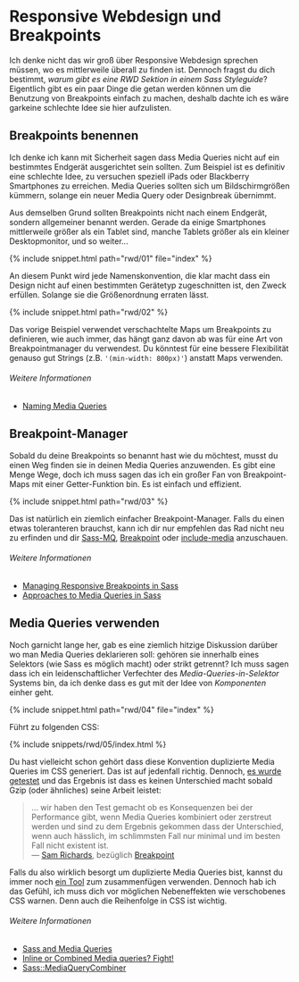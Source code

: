  
# Responsive Webdesign und Breakpoints

Ich denke nicht das wir groß über Responsive Webdesign sprechen müssen, wo es mittlerweile überall zu finden ist. Dennoch fragst du dich bestimmt, *warum gibt es eine RWD Sektion in einem Sass Styleguide*? Eigentlich gibt es ein paar Dinge die getan werden können um die Benutzung von Breakpoints einfach zu machen, deshalb dachte ich es wäre garkeine schlechte Idee sie hier aufzulisten.

## Breakpoints benennen

Ich denke ich kann mit Sicherheit sagen dass Media Queries nicht auf ein bestimmtes Endgerät ausgerichtet sein sollten. Zum Beispiel ist es definitiv eine schlechte Idee, zu versuchen speziell iPads oder Blackberry Smartphones zu erreichen. Media Queries sollten sich um Bildschirmgrößen kümmern, solange ein neuer Media Query oder Designbreak übernimmt.

Aus demselben Grund sollten Breakpoints nicht nach einem Endgerät, sondern allgemeiner benannt werden. Gerade da einige Smartphones mittlerweile größer als ein Tablet sind, manche Tablets größer als ein kleiner Desktopmonitor, und so weiter...

{% include snippet.html path="rwd/01" file="index" %}

An diesem Punkt wird jede Namenskonvention, die klar macht dass ein Design nicht auf einen bestimmten Gerätetyp zugeschnitten ist, den Zweck erfüllen. Solange sie die Größenordnung erraten lässt.

{% include snippet.html path="rwd/02" %}

<div class="note">
  <p>Das vorige Beispiel verwendet verschachtelte Maps um Breakpoints zu definieren, wie auch immer, das hängt ganz davon ab was für eine Art von Breakpointmanager du verwendest. Du könntest für eine bessere Flexibilität genauso gut Strings (z.B. <code>'(min-width: 800px)'</code>) anstatt Maps verwenden.</p>
</div>

###### Weitere Informationen

* [Naming Media Queries](http://css-tricks.com/naming-media-queries/)

## Breakpoint-Manager

Sobald du deine Breakpoints so benannt hast wie du möchtest, musst du einen Weg finden sie in deinen Media Queries anzuwenden. Es gibt eine Menge Wege, doch ich muss sagen das ich ein großer Fan von Breakpoint-Maps mit einer Getter-Funktion bin. Es ist einfach und effizient.

{% include snippet.html path="rwd/03" %}

<div class="note">
  <p>Das ist natürlich ein ziemlich einfacher Breakpoint-Manager. Falls du einen etwas toleranteren brauchst, kann ich dir nur empfehlen das Rad nicht neu zu erfinden und dir <a href="https://github.com/sass-mq/sass-mq">Sass-MQ</a>, <a href="http://breakpoint-sass.com/">Breakpoint</a> oder <a href="https://github.com/eduardoboucas/include-media">include-media</a> anzuschauen.</p>
</div>

###### Weitere Informationen

* [Managing Responsive Breakpoints in Sass](http://www.sitepoint.com/managing-responsive-breakpoints-sass/)
* [Approaches to Media Queries in Sass](http://css-tricks.com/approaches-media-queries-sass/)

## Media Queries verwenden

Noch garnicht lange her, gab es eine ziemlich hitzige Diskussion darüber wo man Media Queries deklarieren soll: gehören sie innerhalb eines Selektors (wie Sass es möglich macht) oder strikt getrennt? Ich muss sagen dass ich ein leidenschaftlicher Verfechter des *Media-Queries-in-Selektor* Systems bin, da ich denke dass es gut mit der Idee von *Komponenten* einher geht.

{% include snippet.html path="rwd/04" file="index" %}

Führt zu folgenden CSS:

{% include snippets/rwd/05/index.html %}

Du hast vielleicht schon gehört dass diese Konvention duplizierte Media Queries im CSS generiert. Das ist auf jedenfall richtig. Dennoch, [es wurde getestet](http://sasscast.tumblr.com/post/38673939456/sass-and-media-queries) und das Ergebnis ist dass es keinen Unterschied macht sobald Gzip (oder ähnliches) seine Arbeit leistet:

> … wir haben den Test gemacht ob es Konsequenzen bei der Performance gibt, wenn Media Queries kombiniert oder zerstreut werden und sind zu dem Ergebnis gekommen dass der Unterschied, wenn auch hässlich, im schlimmsten Fall nur minimal und im besten Fall nicht existent ist.<br>
> &mdash; [Sam Richards](https://twitter.com/snugug), bezüglich [Breakpoint](http://breakpoint-sass.com/)

Falls du also wirklich besorgt um duplizierte Media Queries bist, kannst du immer noch [ein Tool](https://github.com/aaronjensen/sass-media_query_combiner) zum zusammenfügen verwenden. Dennoch hab ich das Gefühl, ich muss dich vor möglichen Nebeneffekten wie verschobenes CSS warnen. Denn auch die Reihenfolge in CSS ist wichtig.

###### Weitere Informationen

* [Sass and Media Queries](http://sasscast.tumblr.com/post/38673939456/sass-and-media-queries)
* [Inline or Combined Media queries? Fight!](http://benfrain.com/inline-or-combined-media-queries-in-sass-fight/)
* [Sass::MediaQueryCombiner](https://github.com/aaronjensen/sass-media_query_combiner)
